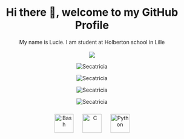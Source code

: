 # **<div align="center">Hi there 👋, welcome to my GitHub Profile</div>** 
<div align="center">
My name is Lucie. I am student at Holberton school in Lille
</div>
</br>

<div align="center">
<img src="https://github-profile-trophy.vercel.app/?username=Secatricia&theme=onedark">
</div>

<p align="center">
    <img align="center" src="https://github-readme-stats.vercel.app/api?username=Secatricia&show_icons=true&locale=en&theme=tokyonight" alt="Secatricia" />
</p>

<p align="center">
    <img align="center" src="https://github-readme-stats.vercel.app/api/top-langs?username=Secatricia&show_icons=true&locale=en&layout=compact&theme=tokyonight" alt="Secatricia" />
</p>

<p align="center">
    <img align="center" src="https://github-readme-streak-stats.herokuapp.com/?user=Secatricia" alt="Secatricia" />
</p>
<p align="center">
    <img align="center" src="https://gpvc.arturio.dev/Secatricia" alt="Secatricia" />
</p>

<div align="center">  
  <img style="margin: 10px" src="https://icon-library.com/images/bash-icon/bash-icon-24.jpg" alt="Bash" height="50" />
  <img style="margin: 10px" src="https://profilinator.rishav.dev/skills-assets/c-original.svg" alt="C" height="50" />  
  <img style="margin: 10px" src="https://upload.wikimedia.org/wikipedia/commons/c/c3/Python-logo-notext.svg" alt="Python" height="50" />  
</div>
